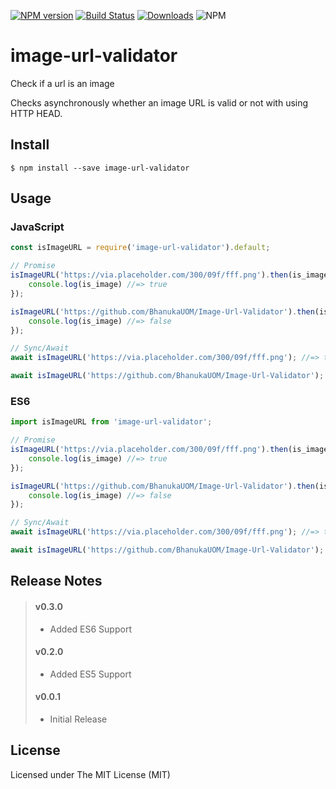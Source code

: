 [![NPM version](https://img.shields.io/npm/v/image-url-validator.svg)](https://www.npmjs.com/package/image-url-validator)
[![Build Status](https://travis-ci.com/BhanukaUOM/Image-Url-Validator.svg?branch=master)](https://travis-ci.com/BhanukaUOM/Image-Url-Validator)
[![Downloads](https://img.shields.io/npm/dm/image-url-validator.svg)](https://npmcharts.com/compare/image-url-validator?minimal=true)
![NPM](https://img.shields.io/npm/l/image-url-validator)

# image-url-validator

Check if a url is an image

Checks asynchronously whether an image URL is valid or not with using HTTP HEAD.


## Install

```
$ npm install --save image-url-validator
```


## Usage

### JavaScript
```js
const isImageURL = require('image-url-validator').default;

// Promise
isImageURL('https://via.placeholder.com/300/09f/fff.png').then(is_image => {
    console.log(is_image) //=> true
});

isImageURL('https://github.com/BhanukaUOM/Image-Url-Validator').then(is_image => {
    console.log(is_image) //=> false
});

// Sync/Await
await isImageURL('https://via.placeholder.com/300/09f/fff.png'); //=> true

await isImageURL('https://github.com/BhanukaUOM/Image-Url-Validator'); //=> false
```


### ES6
```js
import isImageURL from 'image-url-validator';

// Promise
isImageURL('https://via.placeholder.com/300/09f/fff.png').then(is_image => {
    console.log(is_image) //=> true
});

isImageURL('https://github.com/BhanukaUOM/Image-Url-Validator').then(is_image => {
    console.log(is_image) //=> false
});

// Sync/Await
await isImageURL('https://via.placeholder.com/300/09f/fff.png'); //=> true

await isImageURL('https://github.com/BhanukaUOM/Image-Url-Validator'); //=> false
```

## Release Notes

> #### v0.3.0
> 
> -  Added ES6 Support
>
>
> #### v0.2.0
> 
> -  Added ES5 Support
>
>
> #### v0.0.1
> 
> -  Initial Release
>


## License

Licensed under The MIT License (MIT)